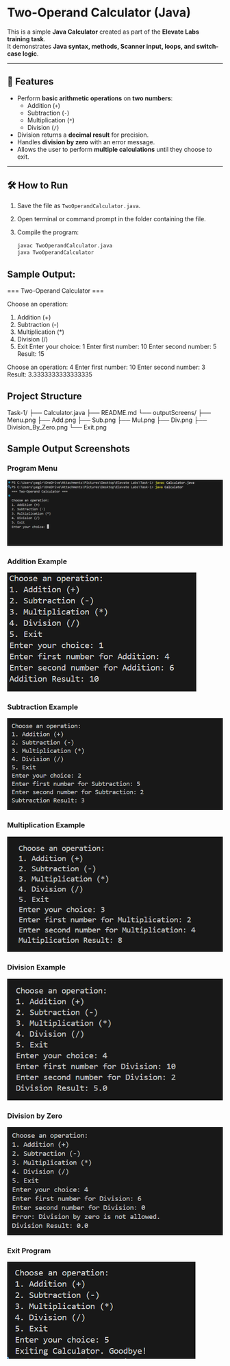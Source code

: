# Two-Operand Calculator (Java)

This is a simple **Java Calculator** created as part of the **Elevate Labs training task**.  
It demonstrates **Java syntax, methods, Scanner input, loops, and switch-case logic**.

---

## 🚀 Features

- Perform **basic arithmetic operations** on **two numbers**:
  - Addition (`+`)
  - Subtraction (`-`)
  - Multiplication (`*`)
  - Division (`/`)
- Division returns a **decimal result** for precision.
- Handles **division by zero** with an error message.
- Allows the user to perform **multiple calculations** until they choose to exit.

---

## 🛠️ How to Run

1. Save the file as `TwoOperandCalculator.java`.
2. Open terminal or command prompt in the folder containing the file.
3. Compile the program:

   ```bash
   javac TwoOperandCalculator.java
   java TwoOperandCalculator

   ```

## Sample Output:

=== Two-Operand Calculator ===

Choose an operation:

1. Addition (+)
2. Subtraction (-)
3. Multiplication (\*)
4. Division (/)
5. Exit
   Enter your choice: 1
   Enter first number: 10
   Enter second number: 5
   Result: 15

Choose an operation:
4
Enter first number: 10
Enter second number: 3
Result: 3.3333333333333335

## Project Structure

Task-1/
├── Calculator.java
├── README.md
└── outputScreens/
├── Menu.png
├── Add.png
├── Sub.png
├── Mul.png
├── Div.png
├── Division_By_Zero.png
└── Exit.png

## Sample Output Screenshots

### Program Menu

![Menu](outputScreens/Menu.png)

### Addition Example

![Addition](outputScreens/Add.png)

### Subtraction Example

![Subtraction](outputScreens/Sub.png)

### Multiplication Example

![Multiplication](outputScreens/Mul.png)

### Division Example

![Division](outputScreens/Div.png)

### Division by Zero

![Division by Zero](outputScreens/Division_By_Zero.png)

### Exit Program

![Exit](outputScreens/Exit.png)
